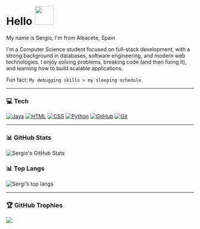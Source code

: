 # Hello <img src="https://media3.giphy.com/media/v1.Y2lkPTZjMDliOTUyaXdweDVpeW5iNW5xMnI0eTEybnQzcDk4djMweW1mbXcxMTlnN284YSZlcD12MV9zdGlja2Vyc19zZWFyY2gmY3Q9cw/NJPnpyrRvscLyAD8VM/200w.gif" width="50px">

My name is Sergio, I'm from Albacete, Spain

I'm a Computer Science student focused on full-stack development, with a strong background in databases, software engineering, and modern web technologies.
I enjoy solving problems, breaking code (and then fixing it), and learning how to build scalable applications.  

Fun fact: `My debugging skills > my sleeping schedule`.

---

### 💻 Tech

[![Java](https://img.shields.io/badge/Java-%23ED8B00.svg?logo=openjdk&logoColor=white)](#) 
[![HTML](https://img.shields.io/badge/HTML-%23E34F26.svg?logo=html5&logoColor=white)](#)
[![CSS](https://img.shields.io/badge/CSS-639?logo=css&logoColor=fff)](#)
[![Python](https://img.shields.io/badge/Python-3776AB?logo=python&logoColor=fff)](#)
[![GitHub](https://img.shields.io/badge/GitHub-%23121011.svg?logo=github&logoColor=white)](#)
[![Git](https://img.shields.io/badge/Git-F05032?logo=git&logoColor=fff)](#)

---

### 📊 GitHub Stats
![Sergio's GitHub Stats](https://github-readme-stats.vercel.app/api?username=Sergio-CMDEV&show_icons=true&theme=tokyonight)

### 📊 Top Langs
![Sergi's top langs](https://github-readme-stats.vercel.app/api/top-langs/?username=Sergio-CMDEV&layout=compact)

---

### 🏆 GitHub Trophies
![](https://github-profile-trophy.vercel.app/?username=Sergio-CMDEV&theme=radical&no-frame=false&no-bg=false&margin-w=4)
